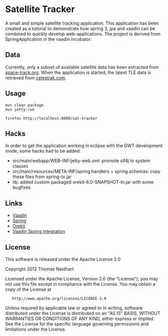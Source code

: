 # Satellite Tracker

A small and simple satellite tracking application.
This application has been created as a tutorial to demonstrate how spring 3, jpa and vaadin can be combined to quickly 
develop web-applications. The project is derived from SpringApplication in the vaadin incubator.

## Data

Currently, only a subset of available satellite data has been extracted from [space-track.org](http://www.space-track.org).
When the application is started, the latest TLE data is retrieved from [celestrak.com](http://www.celestrak.com).

## Usage

    mvn clean package
    mvn jetty:run
    
    firefox http://localhost:8080/sat-tracker

## Hacks

In order to get the application working in eclipse with the GWT development mode, some hacks had to be added:

* src/main/webapp/WEB-INF/jetty-web.xml: promote slf4j to system classes
* src/main/resources/META-INF/spring.handlers + spring.schemas: copy these files from spring-tx.jar
* lib: added custom packaged orekit-6.0-SNAPSHOT-tn.jar with some bugfixes

## Links

* [Vaadin](http://www.vaadin.org)
* [Spring](http://www.springsource.org)
* [Orekit](http://www.orekit.org)
* [Vaadin Spring Integration](http://dev.vaadin.com/browser/incubator/SpringApplication)

## License

This software is released under the Apache License 2.0

   Copyright 2012 Thomas Neidhart

   Licensed under the Apache License, Version 2.0 (the "License");
   you may not use this file except in compliance with the License.
   You may obtain a copy of the License at

       http://www.apache.org/licenses/LICENSE-2.0

   Unless required by applicable law or agreed to in writing, software
   distributed under the License is distributed on an "AS IS" BASIS,
   WITHOUT WARRANTIES OR CONDITIONS OF ANY KIND, either express or implied.
   See the License for the specific language governing permissions and
   limitations under the License.